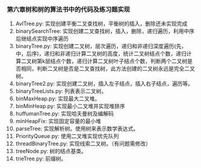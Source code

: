 ### 第六章树和树的算法书中的代码及练习题实现
1. AvlTree.py: 实现创建平衡二叉查找树，平衡树的插入，删除还未实现完成
2. binarySearchTree: 实现创建二叉查找树，插入，删除，递归遍历，利用中序后继结点实现中序遍历
3. binaryTree.py: 实现创建二叉树，层次遍历，递归和非递归深度遍历(先，中，后序)，递归和非递归计算二叉树的高度，统计二叉树结点个数，递归计算二叉树第k层结点个数，递归计算二叉树叶子结点个数，判断两个二叉树是否相同，判断二叉树是否是二叉查找树，此方法创建的二叉树永远是完全二叉树。
4. binaryTree2.py: 实现创建二叉树，插入左子结点，插入右子结点，遍历等。
5. binaryTreeLists.py: 列表表示二叉树。
6. binMaxHeap.py: 实现最大二叉堆。
7. binMinHeap.py: 实现最小二叉堆并实现堆排序
8. huffumanTree.py: 实现哈夫曼树及编解码
9. minHeapFix: 实现固定容量的最小堆
10. parseTree: 实现解析树。使用树来表示数学表达式。
11. PriorityQueue.py: 使用二叉堆实现优先队列
12. threadBinaryTree.py: 实现线索二叉树。（有问题需修改） 
13. treeNode.py: 树的结点基类。
14. trieTree.py: 前缀树。